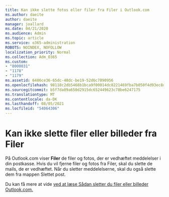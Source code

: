```yaml
---
title: Kan ikke slette fotos eller filer fra Filer i Outlook.com
ms.author: daeite
author: daeite
manager: joallard
ms.date: 04/21/2020
ms.audience: Admin
ms.topic: article
ms.service: o365-administration
ROBOTS: NOINDEX, NOFOLLOW
localization_priority: Normal
ms.collection: Adm_O365
ms.custom:
- "8000031"
- "1178"
- "1179"
ms.assetid: 6486ce36-65dc-48dc-be19-52d6c7890956
ms.openlocfilehash: 98118c2db5468b1bca9f00014dc8221469fba7b050f4d93ec8d4707812517de9
ms.sourcegitcommit: b5f7da89a650d2915dc652449623c78be6247175
ms.translationtype: MT
ms.contentlocale: da-DK
ms.lasthandoff: 08/05/2021
ms.locfileid: "54064306"
---
```

# <a name="cant-delete-files-or-photos-from-files"></a>Kan ikke slette filer eller billeder fra Filer

På Outlook.com viser **Filer** de filer og fotos, der er vedhæftet meddelelser i din postkasse. Hvis du vil fjerne filer og fotos fra Filer, skal du slette de mails, de er vedhæftet. Når du sletter meddelelserne, skal du også slette dem fra mappen Slettet post.

Du kan få mere at vide [ved at læse Sådan sletter du filer eller billeder Outlook.com.](https://support.office.com/article/bae0531f-040f-4c42-90b9-786ca718c16d?wt.mc_id=Office_Outlook_com_Alchemy)